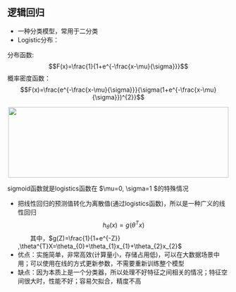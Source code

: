 ## 逻辑回归
- 一种分类模型，常用于二分类
- Logistic分布：

分布函数:
$$F(x)=\frac{1}{1+e^{-\frac{x-\mu}{\sigma}}}$$
概率密度函数：
$$F(x)=\frac{e^{-\frac{x-\mu}{\sigma}}}{\sigma(1+e^{-\frac{x-\mu}{\sigma}})^{2}}$$
<div align=center><img width="500" height="160" src="https://github.com/ethan-sui/AI-algorithm-engineer-knowledge/blob/main/image/logistics01.png"/></div>

sigmoid函数就是logistics函数在 $\mu=0, \sigma=1 $的特殊情况
- 把线性回归的预测值转化为离散值(通过logistics函数)，所以是一种广义的线性回归
$$h_{\theta }(x)=g(\theta ^{T}x)$$
&emsp;&emsp;其中，$g(Z)=\frac{1}{1+e^{-Z}} ,\theta^{T}X=\theta_{0}+\theta_{1}x_{1}+\theta_{2}x_{2}$
- 优点：实施简单，非常高效(计算量小，存储占用低)，可以在大数据场景中用；可以使用在线的方式更新参数，不需要重新训练整个模型
- 缺点：因为本质上是一个分类器，所以处理不好特征之间相关的情况；特征空间很大时，性能不好；容易欠拟合，精度不高
